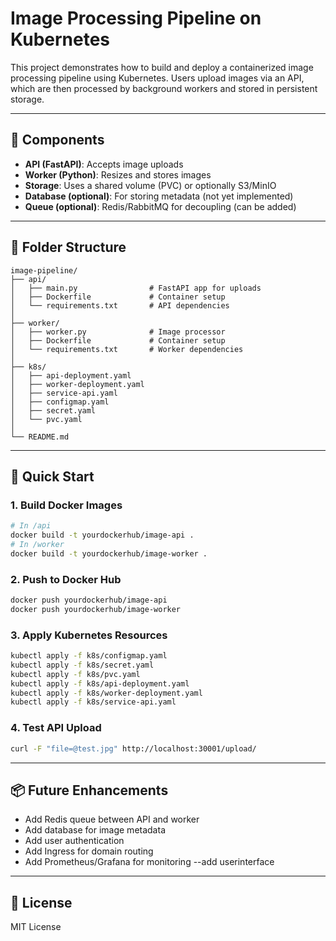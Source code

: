 # Image Processing Pipeline on Kubernetes

This project demonstrates how to build and deploy a containerized image processing pipeline using Kubernetes. Users upload images via an API, which are then processed by background workers and stored in persistent storage.

---

## 🧱 Components

- **API (FastAPI)**: Accepts image uploads
- **Worker (Python)**: Resizes and stores images
- **Storage**: Uses a shared volume (PVC) or optionally S3/MinIO
- **Database (optional)**: For storing metadata (not yet implemented)
- **Queue (optional)**: Redis/RabbitMQ for decoupling (can be added)

---

## 📁 Folder Structure

```
image-pipeline/
├── api/
│   ├── main.py                # FastAPI app for uploads
│   ├── Dockerfile             # Container setup
│   └── requirements.txt       # API dependencies
│
├── worker/
│   ├── worker.py              # Image processor
│   ├── Dockerfile             # Container setup
│   └── requirements.txt       # Worker dependencies
│
├── k8s/
│   ├── api-deployment.yaml
│   ├── worker-deployment.yaml
│   ├── service-api.yaml
│   ├── configmap.yaml
│   ├── secret.yaml
│   └── pvc.yaml
│
└── README.md
```

---

## 🚀 Quick Start

### 1. Build Docker Images
```bash
# In /api
docker build -t yourdockerhub/image-api .
# In /worker
docker build -t yourdockerhub/image-worker .
```

### 2. Push to Docker Hub
```bash
docker push yourdockerhub/image-api
docker push yourdockerhub/image-worker
```

### 3. Apply Kubernetes Resources
```bash
kubectl apply -f k8s/configmap.yaml
kubectl apply -f k8s/secret.yaml
kubectl apply -f k8s/pvc.yaml
kubectl apply -f k8s/api-deployment.yaml
kubectl apply -f k8s/worker-deployment.yaml
kubectl apply -f k8s/service-api.yaml
```

### 4. Test API Upload
```bash
curl -F "file=@test.jpg" http://localhost:30001/upload/
```

---

## 📦 Future Enhancements
- Add Redis queue between API and worker
- Add database for image metadata
- Add user authentication
- Add Ingress for domain routing
- Add Prometheus/Grafana for monitoring
--add userinterface

---

## 🔗 License
MIT License

